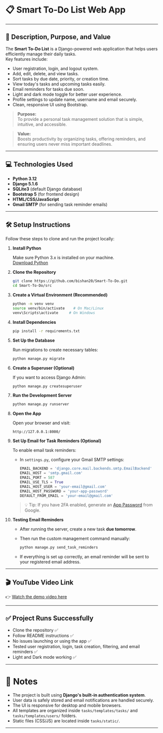 
# 📋 Smart To-Do List Web App

---

## 📖 Description, Purpose, and Value

The **Smart To-Do List** is a Django-powered web application that helps users efficiently manage their daily tasks.  
Key features include:

- User registration, login, and logout system.
- Add, edit, delete, and view tasks.
- Sort tasks by due date, priority, or creation time.
- View today's tasks and upcoming tasks easily.
- Email reminders for tasks due soon.
- Light and dark mode toggle for better user experience.
- Profile settings to update name, username and email securely.
- Clean, responsive UI using Bootstrap.

> **Purpose:**  
To provide a personal task management solution that is simple, intuitive, and accessible.

> **Value:**  
Boosts productivity by organizing tasks, offering reminders, and ensuring users never miss important deadlines.

---

## 💻 Technologies Used

- **Python 3.12**
- **Django 5.1.6**
- **SQLite3** (default Django database)
- **Bootstrap 5** (for frontend design)
- **HTML/CSS/JavaScript**
- **Gmail SMTP** (for sending task reminder emails)

---

## 🛠️ Setup Instructions

Follow these steps to clone and run the project locally:

1. **Install Python**

   Make sure Python 3.x is installed on your machine.  
   [Download Python](https://www.python.org/downloads/)

2. **Clone the Repository**

   ```bash
   git clone https://github.com/bishan20/Smart-To-Do.git
   cd Smart-To-Do/src
   ```

3. **Create a Virtual Environment (Recommended)**

   ```bash
   python -m venv venv
   source venv/bin/activate    # On Mac/Linux
   venv\Scripts\activate     # On Windows
   ```

4. **Install Dependencies**

   ```bash
   pip install -r requirements.txt
   ```

5. **Set Up the Database**

   Run migrations to create necessary tables:

   ```bash
   python manage.py migrate
   ```

6. **Create a Superuser (Optional)**

   If you want to access Django Admin:

   ```bash
   python manage.py createsuperuser
   ```

7. **Run the Development Server**

   ```bash
   python manage.py runserver
   ```

8. **Open the App**

   Open your browser and visit:

   ```
   http://127.0.0.1:8000/
   ```

9. **Set Up Email for Task Reminders (Optional)**

   To enable email task reminders:

   - In `settings.py`, configure your Gmail SMTP settings:

     ```python
     EMAIL_BACKEND = 'django.core.mail.backends.smtp.EmailBackend'
     EMAIL_HOST = 'smtp.gmail.com'
     EMAIL_PORT = 587
     EMAIL_USE_TLS = True
     EMAIL_HOST_USER = 'your-email@gmail.com'
     EMAIL_HOST_PASSWORD = 'your-app-password'
     DEFAULT_FROM_EMAIL = 'your-email@gmail.com'
     ```

   > 💡 Tip: If you have 2FA enabled, generate an [App Password](https://support.google.com/accounts/answer/185833) from Google.

10. **Testing Email Reminders**

    - After running the server, create a new task **due tomorrow**.
    - Then run the custom management command manually:

      ```bash
      python manage.py send_task_reminders
      ```

    - If everything is set up correctly, an email reminder will be sent to your registered email address.

---

## 🎬 YouTube Video Link

👉 [Watch the demo video here](your-link-here)

---

## ✅ Project Runs Successfully

- Clone the repository ✅
- Follow README instructions ✅
- No issues launching or using the app ✅
- Tested user registration, login, task creation, filtering, and email reminders ✅
- Light and Dark mode working ✅

---

# 🚀 Notes

- The project is built using **Django's built-in authentication system**.
- User data is safely stored and email notifications are handled securely.
- The UI is responsive for desktop and mobile browsers.
- All templates are organized inside `tasks/templates/tasks/` and `tasks/templates/users/` folders.
- Static files (CSS/JS) are located inside `tasks/static/`.

---
